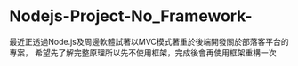 # Nodejs-Project-No_Framework-
最近正透過Node.js及周邊軟體試著以MVC模式著重於後端開發關於部落客平台的專案，
希望先了解完整原理所以先不使用框架，完成後會再使用框架重構一次
